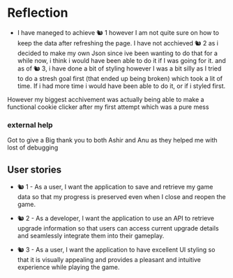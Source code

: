 # Reflection

- I have maneged to achieve 🐿️ 1 however I am not quite sure on how to keep the data after refreshing the page. I have not acchieved 🐿️ 2 as i decided to make my own Json since ive been wanting to do that for a while now, i think i would have been able to do it if I was going for it. and as of 🐿️ 3, i have done a bit of styling however I was a bit silly as I tried to do a stresh goal first (that ended up being broken) which took a lit of time. If i had more time i would have been able to do it, or if i styled first.

However my biggest acchivement was actually being able to make a functional cookie clicker after my first attempt which was a pure mess

### external help

Got to give a Big thank you to both Ashir and Anu as they helped me with lost of debugging

## User stories

- 🐿️ 1 - As a user, I want the application to save and retrieve my game data so that my progress is preserved even when I close and reopen the game.

- 🐿️ 2 - As a developer, I want the application to use an API to retrieve upgrade information so that users can access current upgrade details and seamlessly integrate them into their gameplay.

- 🐿️ 3 - As a user, I want the application to have excellent UI styling so that it is visually appealing and provides a pleasant and intuitive experience while playing the game.
